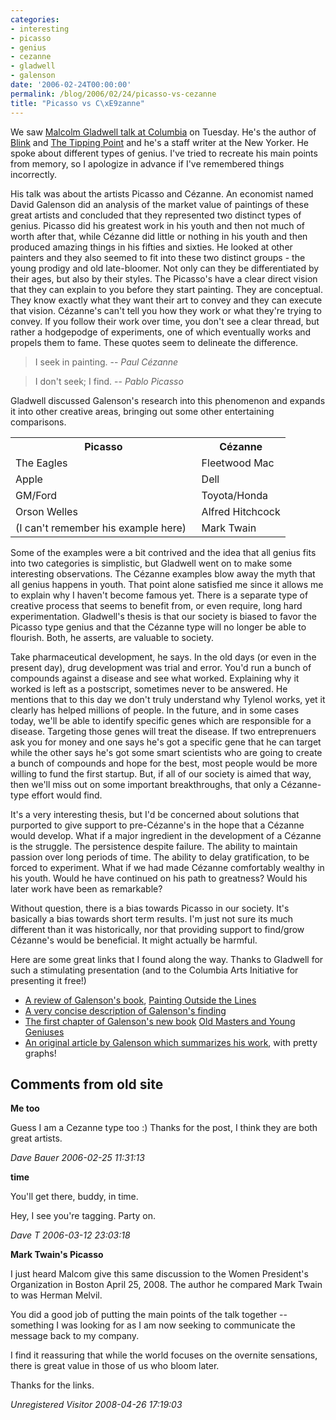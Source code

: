 ```yaml
---
categories:
- interesting
- picasso
- genius
- cezanne
- gladwell
- galenson
date: '2006-02-24T00:00:00'
permalink: /blog/2006/02/24/picasso-vs-cezanne
title: "Picasso vs C\xE9zanne"
---
```



We saw [Malcolm Gladwell talk at Columbia](http://www.cuarts.com/cu_arts_blog/2006/02/malcom_gladwell.html) on Tuesday. He's the author of [Blink](http://www.amazon.com/exec/obidos/ASIN/0316172324/vinodkurupshomep) and [The Tipping Point](http://www.amazon.com/exec/obidos/ASIN/0316346624/vinodkurupshomep) and he's a staff writer at the New Yorker. He spoke about different types of genius. I've tried to recreate his main points from memory, so I apologize in advance if I've remembered things incorrectly.

His talk was about the artists Picasso and Cézanne. An economist named David Galenson did an analysis of the market value of paintings of these great artists and concluded that they represented two distinct types of genius. Picasso did his greatest work in his youth and then not much of worth after that, while Cézanne did little or nothing in his youth and then produced amazing things in his fifties and sixties. He looked at other painters and they also seemed to fit into these two distinct groups - the young prodigy and old late-bloomer. Not only can they be differentiated by their ages, but also by their styles. The Picasso's have a clear direct vision that they can explain to you before they start painting. They are conceptual. They know exactly what they want their art to convey and they can execute that vision. Cézanne's can't tell you how they work or what they're trying to convey. If you follow their work over time, you don't see a clear thread, but rather a hodgepodge of experiments, one of which eventually works and propels them to fame. These quotes seem to delineate the difference.

> I seek in painting. 
> -- _Paul Cézanne_

> I don't seek; I find. 
> -- _Pablo Picasso_

Gladwell discussed Galenson's research into this phenomenon and expands it into other creative areas, bringing out some other entertaining comparisons.

<table> 
<tr><th>Picasso</th><th>Cézanne</th></tr> 
<tr><td>The Eagles</td><td>Fleetwood Mac</td></tr> 
<tr><td>Apple</td><td>Dell</td></tr> 
<tr><td>GM/Ford</td><td>Toyota/Honda</td></tr> 
<tr><td>Orson Welles</td><td>Alfred Hitchcock</td></tr> 
<tr><td>(I can't remember his example here)&nbsp;&nbsp;</td><td>Mark Twain</td></tr> 
</table> 

Some of the examples were a bit contrived and the idea that all genius fits into two categories is simplistic, but Gladwell went on to make some interesting observations. The Cézanne examples blow away the myth that all genius happens in youth. That point alone satisfied me since it allows me to explain why I haven't become famous yet. There is a separate type of creative process that seems to benefit from, or even require, long hard experimentation. Gladwell's thesis is that our society is biased to favor the Picasso type genius and that the Cézanne type will no longer be able to flourish. Both, he asserts, are valuable to society.

Take pharmaceutical development, he says. In the old days (or even in the present day), drug development was trial and error. You'd run a bunch of compounds against a disease and see what worked. Explaining why it worked is left as a postscript, sometimes never to be answered. He mentions that to this day we don't truly understand why Tylenol works, yet it clearly has helped millions of people. In the future, and in some cases today, we'll be able to identify specific genes which are responsible for a disease. Targeting those genes will treat the disease. If two entreprenuers ask you for money and one says he's got a specific gene that he can target while the other says he's got some smart scientists who are going to create a bunch of compounds and hope for the best, most people would be more willing to fund the first startup. But, if all of our society is aimed that way, then we'll miss out on some important breakthroughs, that only a Cézanne-type effort would find.

It's a very interesting thesis, but I'd be concerned about solutions that purported to give support to pre-Cézanne's in the hope that a Cézanne would develop. What if a major ingredient in the development of a Cézanne is the struggle. The persistence despite failure. The ability to maintain passion over long periods of time. The ability to delay gratification, to be forced to experiment. What if we had made Cézanne comfortably wealthy in his youth. Would he have continued on his path to greatness? Would his later work have been as remarkable?

Without question, there is a bias towards Picasso in our society. It's basically a bias towards short term results. I'm just not sure its much different than it was historically, nor that providing support to find/grow Cézanne's would be beneficial. It might actually be harmful.

Here are some great links that I found along the way. Thanks to Gladwell for such a stimulating presentation (and to the Columbia Arts Initiative for presenting it free!)
 
- [A review of Galenson's book](http://www.eh.net/lists/archives/hes/may-2002/0044.php), [Painting Outside the Lines](http://www.amazon.com/exec/obidos/ASIN/0674006127/vinodkurupshomep)
- [A very concise description of Galenson's finding](http://chronicle.uchicago.edu/020124/quantifyingart.shtml)
- [The first chapter of Galenson's new book](http://www.pupress.princeton.edu/chapters/s8019.html) [Old Masters and Young Geniuses](http://www.amazon.com/exec/obidos/ASIN/0691121095/vinodkurupshomep)
- [An original article by Galenson which summarizes his work](http://www.nber.org/reporter/fall03/galenson.html), with pretty graphs!

<div id="comment-box">
<h2>Comments from old site</h2>

<div class="one-comment">
<p><b>Me too</b></p>
<p>
Guess I am a Cezanne type too :) Thanks for the post, I think they are
both great artists.
</p>
<address class="signature">
<span class="author">Dave Bauer</span>
<span class="date">2006-02-25 11:31:13</span>
</address>
</div>

<div class="one-comment">
<p><b>time</b></p>
<p>
You'll get there, buddy, in time.
</p>
<p>
Hey, I see you're tagging.   Party on.
</p>
<address class="signature">
<span class="author">Dave T</span>
<span class="date">2006-03-12 23:03:18</span>
</address>
</div>

<div class="one-comment">
<p><b>Mark Twain's Picasso</b></p>
<p>
I just heard Malcom give this same discussion to the Women President's
Organization in Boston April 25, 2008.  The author he compared Mark
Twain to was Herman Melvil.
</p>
<p>
You did a good job of putting the main points of the talk together --
something I was looking for as I am now seeking to communicate the
message back to my company.
</p>
<p>
I find it reassuring that while the world focuses on the overnite
sensations, there is great value in those of us who bloom later.
</p>
<p>
Thanks for the links.
</p>
<address class="signature">
<span class="author">Unregistered Visitor</span>
<span class="date">2008-04-26 17:19:03</span>
</address>
</div>

</div>
